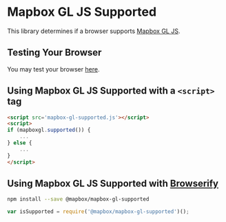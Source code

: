 # Mapbox GL JS Supported

This library determines if a browser supports [Mapbox GL JS](http://github.com/mapbox/mapbox-gl-js).

## Testing Your Browser

You may test your browser [here](http://mapbox.github.io/mapbox-gl-supported).

## Using Mapbox GL JS Supported with a `<script>` tag

```html
<script src='mapbox-gl-supported.js'></script>
<script>
if (mapboxgl.supported()) {
    ...
} else {
    ...
}
</script>
```

## Using Mapbox GL JS Supported with [Browserify](http://browserify.org/)

```bash
npm install --save @mapbox/mapbox-gl-supported
```

```js
var isSupported = require('@mapbox/mapbox-gl-supported')();
```
